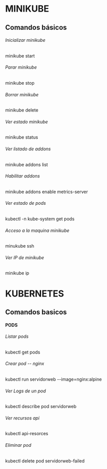 # MINIKUBE

## Comandos básicos

###### Inicializar minikube
minikube start
###### Parar minikube
minikube stop
###### Borrar minikube
minikube delete
###### Ver estado minikube
minikube status
###### Ver listado de addons
minikube addons list
###### Habilitar addons
minikube addons enable metrics-server
###### Ver estado de pods
kubectl -n kube-system get pods
###### Acceso a la maquina minikube
minukube ssh
###### Ver IP de minikube
minikube ip

# KUBERNETES

## Comandos basicos

#### PODS
###### Listar pods
kubectl get pods
###### Crear pod -- nginx
kubectl run servidorweb --image=nginx:alpine
###### Ver Logs de un pod
kubectl describe pod servidorweb 
###### Ver recursos api
kubectl api-resorces
###### Eliminar pod
kubectl delete pod servidorweb-failed
